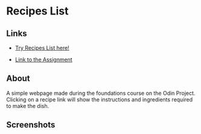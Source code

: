 # Recipes List

## Links

- [Try Recipes List here!](https://github.com/Metalper/Odin-recipes.git)

- [Link to the Assignment](https://www.theodinproject.com/paths/foundations/courses/foundations/lessons/recipes)

## About

A simple webpage made during the foundations course on the Odin Project. Clicking on a recipe link will show the instructions and ingredients required to make the dish.

## Screenshots

![]()
![]()
![]()
